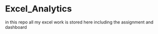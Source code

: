 # Excel_Analytics
in this repo all my excel work is stored here including the assignment and dashboard
